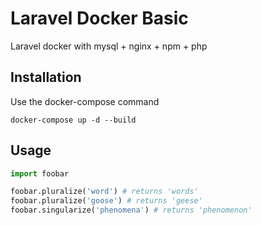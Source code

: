 # Laravel Docker Basic

Laravel docker with mysql + nginx + npm + php

## Installation

Use the docker-compose command 

```docker
docker-compose up -d --build
```

## Usage

```python
import foobar

foobar.pluralize('word') # returns 'words'
foobar.pluralize('goose') # returns 'geese'
foobar.singularize('phenomena') # returns 'phenomenon'
```
